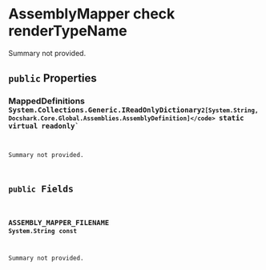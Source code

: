 # AssemblyMapper check renderTypeName

Summary not provided.

## `public` Properties

### MappedDefinitions <code title="comments here">System.Collections.Generic.IReadOnlyDictionary`2[System.String,Docshark.Core.Global.Assemblies.AssemblyDefinition]</code> `static` `virtual` `readonly`

Summary not provided.



## `public` Fields

### ASSEMBLY_MAPPER_FILENAME <code title="comments here">System.String</code> `const`

Summary not provided.